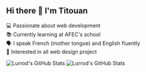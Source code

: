 ## Hi there 👋 I'm Titouan

💻 Passionate about web development  
📚 Currently learning at AFEC's school  
🗣 I speak French (mother tongue) and English fluently  
🤝 Interested in all web design project  

<img src="https://github-readme-stats.vercel.app/api?username=Lurrod&theme=tokyonight&show_icons=true&hide_border=true&count_private=true" alt="Lurrod's GitHub Stats" /> 
<img src="https://github-readme-stats.vercel.app/api/top-langs/?username=Lurrod&theme=tokyonight&show_icons=true&hide_border=true&layout=compact" alt="Lurrod's GitHub Stats" />
